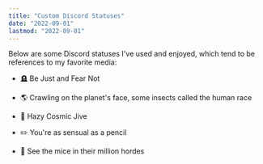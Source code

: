 ```yaml
---
title: "Custom Discord Statuses"
date: "2022-09-01"
lastmod: "2022-09-01"
---
```

Below are some Discord statuses I've used and enjoyed, which tend to be references to my favorite media:

* 🪦 Be Just and Fear Not

* 🌎 Crawling on the planet's face, some insects called the human race

* 🌌 Hazy Cosmic Jive

* ✏️ You're as sensual as a pencil

* 🗽 See the mice in their million hordes
